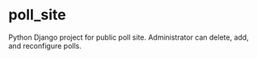 # poll_site
Python Django project for public poll site. 
Administrator can delete, add, and reconfigure polls.
